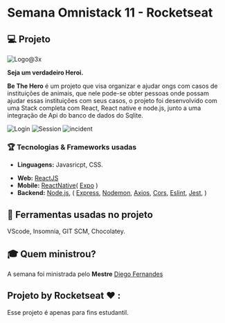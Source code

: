 # Semana Omnistack 11 - Rocketseat

## :computer: Projeto

![Logo@3x](https://github.com/DemetriuGabriel/semanaomnistack11/blob/master/frontend/src/assets/logo.svg)

**Seja um verdadeiro Heroi.**

**Be The Hero** é um projeto que visa organizar e ajudar ongs com casos de instituições de animais, que nele pode-se obter pessoas onde possam ajudar essas instituições com seus casos, o projeto foi desenvolvido com uma Stack completa com React, React native e node.js, junto a uma integração de Api do banco de dados do Sqlite.


![Login](https://github.com/DemetriuGabriel/semanaomnistack11/blob/master/ScreenLogin.PNG) ![Session](https://github.com/DemetriuGabriel/semanaomnistack11/blob/master/ScreenSession.PNG) ![incident](https://github.com/DemetriuGabriel/semanaomnistack11/blob/master/Createnewincident.PNG)


### :trophy: Tecnologias & Frameworks usadas

-  **Linguagens:** Javasricpt, CSS.

* **Web:** [ReactJS](https://pt-br.reactjs.org/)
* **Mobile:** [ReactNative](https://reactnative.dev/)( [Expo](https://expo.io) )
* **Backend:** [Node.js](https://nodejs.org/en/), ( [Express](https://expressjs.com/pt-br), [Nodemon](https://www.npmjs.com/package/nodemon), [Axios](https://www.npmjs.com/package/axios), [Cors](https://www.npmjs.com/package/cors), [Eslint](https://www.npmjs.com/package/eslint), [Jest](https://www.npmjs.com/package/jest), )

## :wrench: Ferramentas usadas no projeto

VScode, Insomnia, GIT SCM, Chocolatey.

## :mortar_board: Quem ministrou?

A semana foi ministrada pelo **Mestre** [Diego Fernandes](https://github.com/diego3g)

## Projeto by Rocketseat :heart: :
Esse projeto é apenas para fins estudantil.
